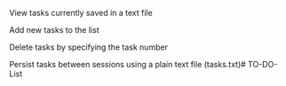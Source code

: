 View tasks currently saved in a text file

Add new tasks to the list

Delete tasks by specifying the task number

Persist tasks between sessions using a plain text file (tasks.txt)# TO-DO-List

